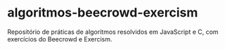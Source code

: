 # algoritmos-beecrowd-exercism
Repositório de práticas de algoritmos resolvidos em JavaScript e C, com exercícios do Beecrowd e Exercism.
